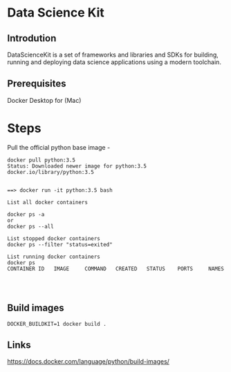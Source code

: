 # Data Science Kit


## Introdution
DataScienceKit is a set of frameworks and libraries and SDKs for building, running and deploying data science applications using a modern toolchain.

## Prerequisites
Docker Desktop for <OS> (Mac)

# Steps

Pull the official python base image - 
~~~
docker pull python:3.5
Status: Downloaded newer image for python:3.5
docker.io/library/python:3.5


==> docker run -it python:3.5 bash

List all docker containers

docker ps -a
or
docker ps --all

List stopped docker containers
docker ps --filter "status=exited"

List running docker containers
docker ps
CONTAINER ID   IMAGE     COMMAND   CREATED   STATUS    PORTS     NAMES




~~~


## Build images

~~~
DOCKER_BUILDKIT=1 docker build .
~~~


## Links

https://docs.docker.com/language/python/build-images/